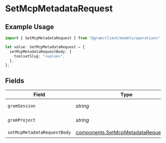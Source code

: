 # SetMcpMetadataRequest

## Example Usage

```typescript
import { SetMcpMetadataRequest } from "@gram/client/models/operations";

let value: SetMcpMetadataRequest = {
  setMcpMetadataRequestBody: {
    toolsetSlug: "<value>",
  },
};
```

## Fields

| Field                                                                                        | Type                                                                                         | Required                                                                                     | Description                                                                                  |
| -------------------------------------------------------------------------------------------- | -------------------------------------------------------------------------------------------- | -------------------------------------------------------------------------------------------- | -------------------------------------------------------------------------------------------- |
| `gramSession`                                                                                | *string*                                                                                     | :heavy_minus_sign:                                                                           | Session header                                                                               |
| `gramProject`                                                                                | *string*                                                                                     | :heavy_minus_sign:                                                                           | project header                                                                               |
| `setMcpMetadataRequestBody`                                                                  | [components.SetMcpMetadataRequestBody](../../models/components/setmcpmetadatarequestbody.md) | :heavy_check_mark:                                                                           | N/A                                                                                          |
